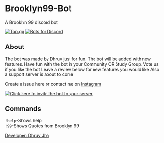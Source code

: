 # Brooklyn99-Bot
A Brooklyn 99 discord bot  

[![Top.gg](https://top.gg/api/widget/781444535389126666.svg)](https://top.gg/bot/781444535389126666)  [![Bots for Discord](https://botsfordiscord.com/api/bot/781444535389126666/widget)](https://botsfordiscord.com/bots/781444535389126666)
## About
The bot was made by Dhruv just for fun. The bot will be added with new features. Have fun with the bot in your Community OR Study Group. Vote us if you like the bot Leave a review below for new features you would like Also a support server is about to come

Create a issue here or contact me on [Instagram](https://instagram.com/dhruv.jha11)

[![Click here to invite the bot to your server](https://img.shields.io/badge/Invite%20the%20Bot-7289DA?style=for-the-badge&logo=discord&logoColor=white)](https://discord.com/api/oauth2/authorize?client_id=781444535389126666&permissions=19456&scope=bot)

## Commands
`!help`-Shows help<br>
`!99`-Shows Quotes from Brooklyn 99

[Developer: Dhruv Jha](https://github.com/dhrxvjhx/)
  
